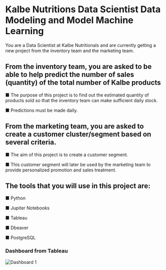 # Kalbe Nutritions Data Scientist Data Modeling and Model Machine Learning

You are a Data Scientist at Kalbe Nutritionals and are currently getting a new project from the inventory team and the marketing team.

## From the inventory team, you are asked to be able to help predict the number of sales (quantity) of the total number of Kalbe products

■ The purpose of this project is to find out the estimated quantity of products sold so that the inventory team can make sufficient daily stock.

■ Predictions must be made daily.

## From the marketing team, you are asked to create a customer cluster/segment based on several criteria.

■ The aim of this project is to create a customer segment.

■ This customer segment will later be used by the marketing team to provide personalized promotion and sales treatment.

## The tools that you will use in this project are:

■ Python

■ Jupiter Notebooks

■ Tableau

■ Dbeaver

■ PostgreSQL

### Dashboard from Tableau

![Dashboard 1](https://github.com/dinarrahman30/Data-Modeling-and-Model-Machine-Learning/assets/68122380/ddd223ef-4367-478c-a11a-9c7294613555)

